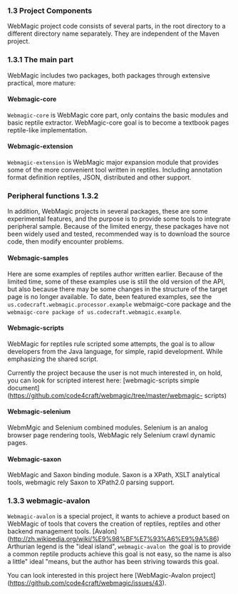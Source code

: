 ### 1.3 Project Components

WebMagic project code consists of several parts, in the root directory to a different directory name separately. They are independent of the Maven project.

### 1.3.1 The main part

WebMagic includes two packages, both packages through extensive practical, more mature:

#### Webmagic-core

`Webmagic-core` is WebMagic core part, only contains the basic modules and basic reptile extractor. WebMagic-core goal is to become a textbook pages reptile-like implementation.

#### Webmagic-extension

`Webmagic-extension` is WebMagic major expansion module that provides some of the more convenient tool written in reptiles. Including annotation format definition reptiles, JSON, distributed and other support.

### Peripheral functions 1.3.2

In addition, WebMagic projects in several packages, these are some experimental features, and the purpose is to provide some tools to integrate peripheral sample. Because of the limited energy, these packages have not been widely used and tested, recommended way is to download the source code, then modify encounter problems.

#### Webmagic-samples

Here are some examples of reptiles author written earlier. Because of the limited time, some of these examples use is still the old version of the API, but also because there may be some changes in the structure of the target page is no longer available. To date, been featured examples, see the `us.codecraft.webmagic.processor.example` webmaigc-core package and the` webmaigc-core package of us.codecraft.webmagic.example`.

#### Webmagic-scripts

WebMagic for reptiles rule scripted some attempts, the goal is to allow developers from the Java language, for simple, rapid development. While emphasizing the shared script.

Currently the project because the user is not much interested in, on hold, you can look for scripted interest here: [webmagic-scripts simple document] (https://github.com/code4craft/webmagic/tree/master/webmagic- scripts)

#### Webmagic-selenium

WebmMgic and Selenium combined modules. Selenium is an analog browser page rendering tools, WebMagic rely Selenium crawl dynamic pages.

#### Webmagic-saxon

WebMagic and Saxon binding module. Saxon is a XPath, XSLT analytical tools, webmagic rely Saxon to XPath2.0 parsing support.

### 1.3.3 webmagic-avalon

`Webmagic-avalon` is a special project, it wants to achieve a product based on WebMagic of tools that covers the creation of reptiles, reptiles and other backend management tools. [Avalon] (http://zh.wikipedia.org/wiki/%E9%98%BF%E7%93%A6%E9%9A%86) Arthurian legend is the "ideal island", `webmagic-avalon `the goal is to provide a common reptile products achieve this goal is not easy, so the name is also a little" ideal "means, but the author has been striving towards this goal.

You can look interested in this project here [WebMagic-Avalon project] (https://github.com/code4craft/webmagic/issues/43).
